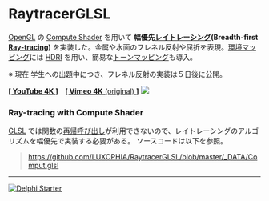 # RaytracerGLSL

[OpenGL](https://ja.wikipedia.org/wiki/OpenGL) の [Compute Shader](https://www.khronos.org/opengl/wiki/Compute_Shader) を用いて **幅優先[レイトレーシング](https://ja.wikipedia.org/wiki/レイトレーシング)(Breadth-first [Ray-tracing](https://en.wikipedia.org/wiki/Ray_tracing_(graphics)))** を実装した。金属や水面のフレネル反射や屈折を表現。[環境マッピング](https://ja.wikipedia.org/wiki/環境マッピング)には [HDRI](https://ja.wikipedia.org/wiki/ハイダイナミックレンジイメージ) を用い、簡易な[トーンマッピング](https://en.wikipedia.org/wiki/Tone_mapping)も導入。

※ 現在 学生への出題中につき、フレネル反射の実装は５日後に公開。

[**[ YouTube 4K ]**](https://youtu.be/NjPYuC4lKfo)　[**[ Vimeo 4K** (original) **]**](https://vimeo.com/270096538)
[![](https://github.com/LUXOPHIA/Raytracer_OpenGL/raw/master/--------/_SCREENSHOT/RaytracerGLSL.png)]()

### Ray-tracing with Compute Shader
[GLSL](https://ja.wikipedia.org/wiki/GLSL) では関数の[再帰呼び出し](https://ja.wikipedia.org/wiki/再帰#再帰呼出し)が利用できないので、レイトレーシングのアルゴリズムを幅優先で実装する必要がある。
ソースコードは以下を参照。
> https://github.com/LUXOPHIA/RaytracerGLSL/blob/master/_DATA/Comput.glsl


----

[![Delphi Starter](http://img.en25.com/EloquaImages/clients/Embarcadero/%7B063f1eec-64a6-4c19-840f-9b59d407c914%7D_dx-starter-bn159.png)](https://www.embarcadero.com/jp/products/delphi/starter)

